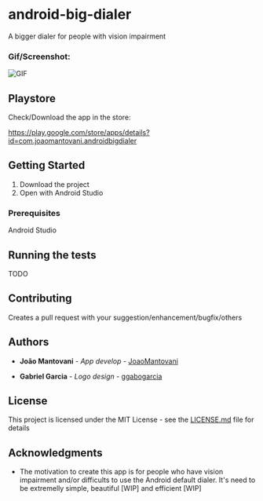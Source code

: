 # android-big-dialer
A bigger dialer for people with vision impairment

### Gif/Screenshot:
![GIF](https://image.ibb.co/fwQxBy/final.gif)

## Playstore
Check/Download the app in the store:

https://play.google.com/store/apps/details?id=com.joaomantovani.androidbigdialer

## Getting Started

 1. Download the project
 2. Open with Android Studio

### Prerequisites

Android Studio

## Running the tests

TODO

## Contributing

Creates a pull request with your suggestion/enhancement/bugfix/others

## Authors

* **João Mantovani** - *App develop* - [JoaoMantovani](https://github.com/joaomantovani)

* **Gabriel Garcia** - *Logo design* - [ggabogarcia](https://github.com/ggabogarcia)

## License

This project is licensed under the MIT License - see the [LICENSE.md](LICENSE.md) file for details

## Acknowledgments

* The motivation to create this app is for people who have vision impairment and/or difficults to use the Android default dialer. It's need to be extremelly simple, beautiful [WIP] and efficient [WIP]

